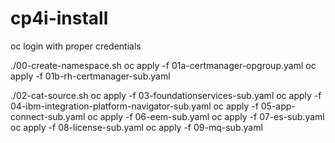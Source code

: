 # cp4i-install

oc login with proper credentials

./00-create-namespace.sh
oc apply -f 01a-certmanager-opgroup.yaml
oc apply -f 01b-rh-certmanager-sub.yaml

./02-cat-source.sh
oc apply -f  03-foundationservices-sub.yaml
oc apply -f  04-ibm-integration-platform-navigator-sub.yaml
oc apply -f  05-app-connect-sub.yaml
oc apply -f  06-eem-sub.yaml
oc apply -f  07-es-sub.yaml
oc apply -f  08-license-sub.yaml
oc apply -f  09-mq-sub.yaml